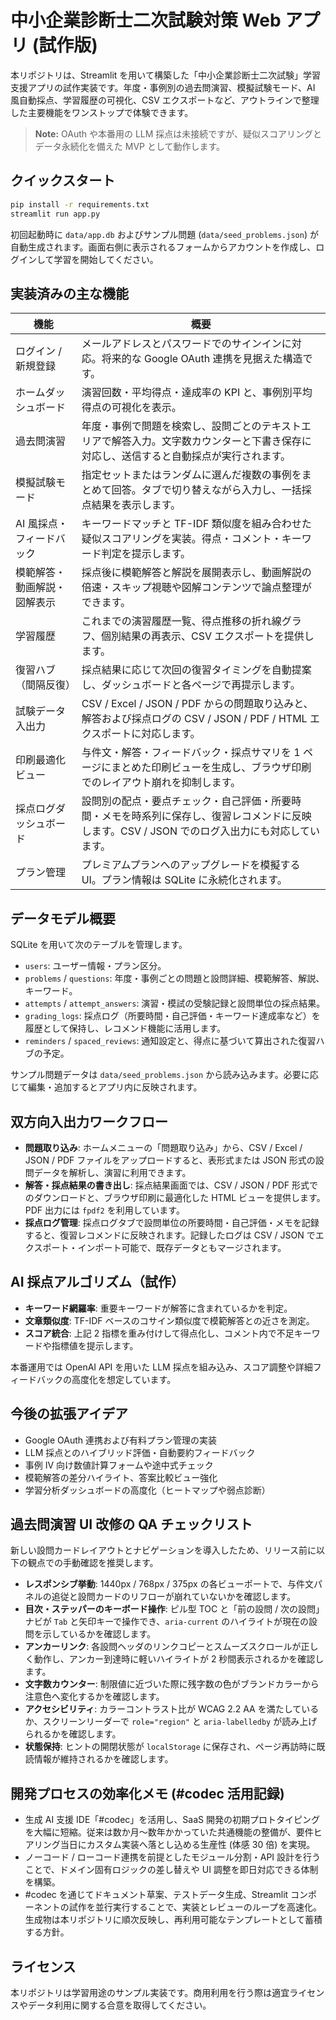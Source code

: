 # 中小企業診断士二次試験対策 Web アプリ (試作版)

本リポジトリは、Streamlit を用いて構築した「中小企業診断士二次試験」学習支援アプリの試作実装です。年度・事例別の過去問演習、模擬試験モード、AI 風自動採点、学習履歴の可視化、CSV エクスポートなど、アウトラインで整理した主要機能をワンストップで体験できます。

> **Note:** OAuth や本番用の LLM 採点は未接続ですが、疑似スコアリングとデータ永続化を備えた MVP として動作します。

## クイックスタート

```bash
pip install -r requirements.txt
streamlit run app.py
```

初回起動時に `data/app.db` およびサンプル問題 (`data/seed_problems.json`) が自動生成されます。画面右側に表示されるフォームからアカウントを作成し、ログインして学習を開始してください。

## 実装済みの主な機能

| 機能 | 概要 |
| --- | --- |
| ログイン / 新規登録 | メールアドレスとパスワードでのサインインに対応。将来的な Google OAuth 連携を見据えた構造です。 |
| ホームダッシュボード | 演習回数・平均得点・達成率の KPI と、事例別平均得点の可視化を表示。 |
| 過去問演習 | 年度・事例で問題を検索し、設問ごとのテキストエリアで解答入力。文字数カウンターと下書き保存に対応し、送信すると自動採点が実行されます。 |
| 模擬試験モード | 指定セットまたはランダムに選んだ複数の事例をまとめて回答。タブで切り替えながら入力し、一括採点結果を表示します。 |
| AI 風採点・フィードバック | キーワードマッチと TF-IDF 類似度を組み合わせた疑似スコアリングを実装。得点・コメント・キーワード判定を提示します。 |
| 模範解答・動画解説・図解表示 | 採点後に模範解答と解説を展開表示し、動画解説の倍速・スキップ視聴や図解コンテンツで論点整理ができます。 |
| 学習履歴 | これまでの演習履歴一覧、得点推移の折れ線グラフ、個別結果の再表示、CSV エクスポートを提供します。 |
| 復習ハブ（間隔反復） | 採点結果に応じて次回の復習タイミングを自動提案し、ダッシュボードと各ページで再提示します。 |
| 試験データ入出力 | CSV / Excel / JSON / PDF からの問題取り込みと、解答および採点ログの CSV / JSON / PDF / HTML エクスポートに対応します。 |
| 印刷最適化ビュー | 与件文・解答・フィードバック・採点サマリを 1 ページにまとめた印刷ビューを生成し、ブラウザ印刷でのレイアウト崩れを抑制します。 |
| 採点ログダッシュボード | 設問別の配点・要点チェック・自己評価・所要時間・メモを時系列に保存し、復習レコメンドに反映します。CSV / JSON でのログ入出力にも対応しています。 |
| プラン管理 | プレミアムプランへのアップグレードを模擬する UI。プラン情報は SQLite に永続化されます。 |

## データモデル概要

SQLite を用いて次のテーブルを管理します。

- `users`: ユーザー情報・プラン区分。
- `problems` / `questions`: 年度・事例ごとの問題と設問詳細、模範解答、解説、キーワード。
- `attempts` / `attempt_answers`: 演習・模試の受験記録と設問単位の採点結果。
- `grading_logs`: 採点ログ（所要時間・自己評価・キーワード達成率など）を履歴として保持し、レコメンド機能に活用します。
- `reminders` / `spaced_reviews`: 通知設定と、得点に基づいて算出された復習ハブの予定。

サンプル問題データは `data/seed_problems.json` から読み込みます。必要に応じて編集・追加するとアプリ内に反映されます。

## 双方向入出力ワークフロー

- **問題取り込み**: ホームメニューの「問題取り込み」から、CSV / Excel / JSON / PDF ファイルをアップロードすると、表形式または JSON 形式の設問データを解析し、演習に利用できます。
- **解答・採点結果の書き出し**: 採点結果画面では、CSV / JSON / PDF 形式でのダウンロードと、ブラウザ印刷に最適化した HTML ビューを提供します。PDF 出力には `fpdf2` を利用しています。
- **採点ログ管理**: 採点ログタブで設問単位の所要時間・自己評価・メモを記録すると、復習レコメンドに反映されます。記録したログは CSV / JSON でエクスポート・インポート可能で、既存データともマージされます。

## AI 採点アルゴリズム（試作）

- **キーワード網羅率**: 重要キーワードが解答に含まれているかを判定。
- **文章類似度**: TF-IDF ベースのコサイン類似度で模範解答との近さを測定。
- **スコア統合**: 上記 2 指標を重み付けして得点化し、コメント内で不足キーワードや指標値を提示します。

本番運用では OpenAI API を用いた LLM 採点を組み込み、スコア調整や詳細フィードバックの高度化を想定しています。

## 今後の拡張アイデア

- Google OAuth 連携および有料プラン管理の実装
- LLM 採点とのハイブリッド評価・自動要約フィードバック
- 事例 IV 向け数値計算フォームや途中式チェック
- 模範解答の差分ハイライト、答案比較ビュー強化
- 学習分析ダッシュボードの高度化（ヒートマップや弱点診断）

## 過去問演習 UI 改修の QA チェックリスト

新しい設問カードレイアウトとナビゲーションを導入したため、リリース前に以下の観点での手動確認を推奨します。

- **レスポンシブ挙動**: 1440px / 768px / 375px の各ビューポートで、与件文パネルの追従と設問カードのリフローが崩れていないかを確認します。
- **目次・ステッパーのキーボード操作**: ピル型 TOC と「前の設問 / 次の設問」ナビが `Tab` と矢印キーで操作でき、`aria-current` のハイライトが現在の設問を示しているかを確認します。
- **アンカーリンク**: 各設問ヘッダのリンクコピーとスムーズスクロールが正しく動作し、アンカー到達時に軽いハイライトが 2 秒間表示されるかを確認します。
- **文字数カウンター**: 制限値に近づいた際に残字数の色がブランドカラーから注意色へ変化するかを確認します。
- **アクセシビリティ**: カラーコントラスト比が WCAG 2.2 AA を満たしているか、スクリーンリーダーで `role="region"` と `aria-labelledby` が読み上げられるかを確認します。
- **状態保持**: ヒントの開閉状態が `localStorage` に保存され、ページ再訪時に既読情報が維持されるかを確認します。

## 開発プロセスの効率化メモ (#codec 活用記録)

- 生成 AI 支援 IDE「#codec」を活用し、SaaS 開発の初期プロトタイピングを大幅に短縮。従来は数か月〜数年かかっていた共通機能の整備が、要件ヒアリング当日にカスタム実装へ落とし込める生産性 (体感 30 倍) を実現。
- ノーコード / ローコード連携を前提としたモジュール分割・API 設計を行うことで、ドメイン固有ロジックの差し替えや UI 調整を即日対応できる体制を構築。
- #codec を通じてドキュメント草案、テストデータ生成、Streamlit コンポーネントの試作を並行実行することで、実装とレビューのループを高速化。生成物は本リポジトリに順次反映し、再利用可能なテンプレートとして蓄積する方針。

## ライセンス

本リポジトリは学習用途のサンプル実装です。商用利用を行う際は適宜ライセンスやデータ利用に関する合意を取得してください。
